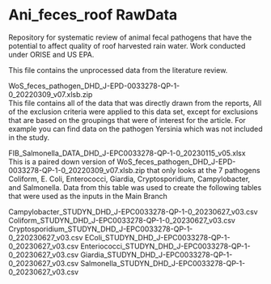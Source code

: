 # Ani_feces_roof RawData
Repository for systematic review of animal fecal pathogens that have the potential to affect quality of roof harvested rain water.  Work conducted under ORISE and US EPA.

This file contains the unprocessed data from the literature review.

WoS_feces_pathogen_DHD_J-EPD-0033278-QP-1-0_20220309_v07.xlsb.zip  
This file contains all of the data that was directly drawn from the reports, All of the exclusion criteria were applied to this data set, except for exclusions that are based on the groupings that were of interest for the article.  For example you can find data on the pathogen Yersinia which was not included in the study.  

FIB_Salmonella_DATA_DHD_J-EPC0033278-QP-1-0_20230115_v05.xlsx  
This is a paired down version of WoS_feces_pathogen_DHD_J-EPD-0033278-QP-1-0_20220309_v07.xlsb.zip that only looks at the 7 pathogens Coliform, E. Coli, Enterococci, Giardia, Cryptosporidium, Campylobacter, and Salmonella.  Data from this table was used to create the following tables that were used as the inputs in the Main Branch

Campylobacter_STUDYN_DHD_J-EPC0033278-QP-1-0_20230627_v03.csv
Coliform_STUDYN_DHD_J-EPC0033278-QP-1-0_20230627_v03.csv
Cryptosporidium_STUDYN_DHD_J-EPC0033278-QP-1-0_220230627_v03.csv
EColi_STUDYN_DHD_J-EPC0033278-QP-1-0_20230627_v03.csv
Enteriococci_STUDYN_DHD_J-EPC0033278-QP-1-0_20230627_v03.csv
Giardia_STUDYN_DHD_J-EPC0033278-QP-1-0_20230627_v03.csv
Salmonella_STUDYN_DHD_J-EPC0033278-QP-1-0_20230627_v03.csv

